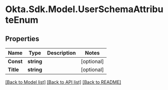 # Okta.Sdk.Model.UserSchemaAttributeEnum

## Properties

Name | Type | Description | Notes
------------ | ------------- | ------------- | -------------
**Const** | **string** |  | [optional] 
**Title** | **string** |  | [optional] 

[[Back to Model list]](../README.md#documentation-for-models) [[Back to API list]](../README.md#documentation-for-api-endpoints) [[Back to README]](../README.md)

